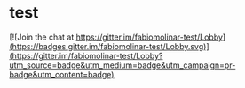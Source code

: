 # test

[![Join the chat at https://gitter.im/fabiomolinar-test/Lobby](https://badges.gitter.im/fabiomolinar-test/Lobby.svg)](https://gitter.im/fabiomolinar-test/Lobby?utm_source=badge&utm_medium=badge&utm_campaign=pr-badge&utm_content=badge)